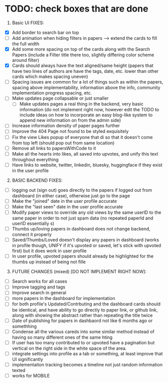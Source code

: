 


# TODO: check boxes that are done

1. Basic UI FIXES:
* [X] Add border to search bar on top 
* [ ] Add animation when hiding filters in papers --> extend the cards to fill the full width 
* [X] Add some more spacing on top of the cards along with the Search Papers (include a Filter title there too, slightly differing color scheme around filter) 
* [X] Cards should always have the text aligned/same height (papers that have two lines of authors are have the tags, date, etc. lower than other cards which makes spacing uneven)
* [ ] Spacing issues are common for a lot of things such as within the papers, spacing above implementability, information above the info, community implementation progress spacing, etc.
* [ ] Make updates page collapsable or just smaller
    * [ ] Make updates pages a real thing in the backend, very basic information (do not implement right now, however edit the TODO to include ideas on how to incorporate an easy blog-like system to append new information on from the admin side)
* [ ] Increase information density of paper pages further
* [ ] Improve the 404 Page not found to be styled exquisitely
* [ ] Fix the view Likes popup of everyone that di so that it doesn't come from top left (should pop out from same location)
* [ ] Remove all links to papersWithCode to it
* [ ] Make all the hearts into likes, all saved into upvotes, and unify this text throughout everything
* [ ] Have links to website, twitter, linkedin, bluesky, huggingface if they exist in the user profile

2. BASIC BACKEND FIXES:
* [ ] logging out (sign out) goes directly to the papers if logged out from dashboard (in either case), otherwise just go to the page
* [ ] Make the "joined" date in the user profile accurate
* [ ] Make the "last seen" date in the user profile accurate
* [ ] Modify paper views to override any old views by the same userID to the same paper in order to not just spam data (no repeated paperId and userID essentially s)
* [ ] Thumbs up/loving papers in dashboard does not change backend, connect it properly
* [ ] Saved/Thumbs/Loved doesn't display any papers in dashboard (works in profile though, UNIFY if it's upvoted or saved, let's stick with upvoted first) but it does work in user profile
* [ ] In user profile, upvoted papers should already be highlighted for the thumbs up instead of being not fille
3. FUTURE CHANGES (mixed) [DO NOT IMPLEMENT RIGHT NOW]:
 * [ ] Search works for all cases
 * [ ] Improve tagging and tags
 * [ ] Improve search in general 
 * [ ] more papers in the dashboard for implementation 
 * [ ] for both profile's Updated/Contrbuting and the dashboard cards should be identical, and have ability to go directly to paper link, or github link, along with showing the abstract rather than repeating the title twice
* [ ] Date of publishing for papers in dashbaord not like 6 months ago or somethhing
* [ ] Condense all the various careds into some similar method instead of having so many different ones of the same hting
* [ ] If user has too many contributed to or upvoted have a pagination but vertical on the right side in the white space of the area.
* [ ] integrate settings into profile as a tab or something, at least improve that UI significantly
* [ ] implementaiton tracking becomes a timeline not just random information texted 
* [ ] works for MOBILE